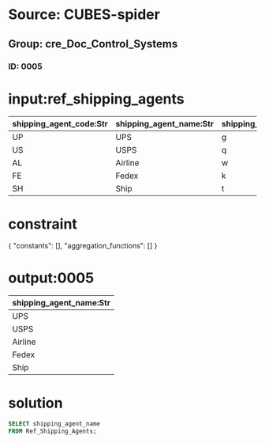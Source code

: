 # Source: CUBES-spider
## Group: cre_Doc_Control_Systems
### ID: 0005

# input:ref_shipping_agents

| shipping_agent_code:Str | shipping_agent_name:Str | shipping_agent_description:Str |
|---|---|---|
| UP | UPS | g |
| US | USPS | q |
| AL | Airline | w |
| FE | Fedex | k |
| SH | Ship | t |

# constraint

{
  "constants": [],
  "aggregation_functions": []
}

# output:0005

| shipping_agent_name:Str |
|---|
| UPS |
| USPS |
| Airline |
| Fedex |
| Ship |

# solution

```sql
SELECT shipping_agent_name
FROM Ref_Shipping_Agents;
```
